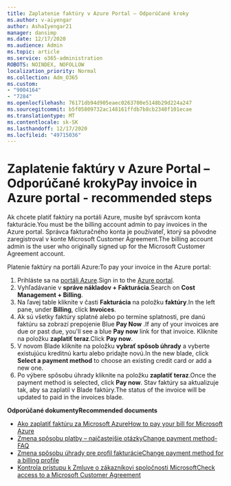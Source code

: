 ```yaml
---
title: Zaplatenie faktúry v Azure Portal – Odporúčané kroky
ms.author: v-aiyengar
author: AshaIyengar21
manager: dansimp
ms.date: 12/17/2020
ms.audience: Admin
ms.topic: article
ms.service: o365-administration
ROBOTS: NOINDEX, NOFOLLOW
localization_priority: Normal
ms.collection: Adm_O365
ms.custom:
- "9004164"
- "7284"
ms.openlocfilehash: 76171db94d905eaec0263700e5148b29d224a247
ms.sourcegitcommit: b5f05809732ac148161ffdb7b8cb2348f101ecae
ms.translationtype: MT
ms.contentlocale: sk-SK
ms.lasthandoff: 12/17/2020
ms.locfileid: "49715036"
---
```

# <a name="pay-invoice-in-azure-portal---recommended-steps"></a><span data-ttu-id="0b232-102">Zaplatenie faktúry v Azure Portal – Odporúčané kroky</span><span class="sxs-lookup"><span data-stu-id="0b232-102">Pay invoice in Azure portal - recommended steps</span></span>

<span data-ttu-id="0b232-103">Ak chcete platiť faktúry na portáli Azure, musíte byť správcom konta fakturácie.</span><span class="sxs-lookup"><span data-stu-id="0b232-103">You must be the billing account admin to pay invoices in the Azure portal.</span></span> <span data-ttu-id="0b232-104">Správca fakturačného konta je používateľ, ktorý sa pôvodne zaregistroval v konte Microsoft Customer Agreement.</span><span class="sxs-lookup"><span data-stu-id="0b232-104">The billing account admin is the user who originally signed up for the Microsoft Customer Agreement account.</span></span> 

<span data-ttu-id="0b232-105">Platenie faktúry na portáli Azure:</span><span class="sxs-lookup"><span data-stu-id="0b232-105">To pay your invoice in the Azure portal:</span></span> 

1. <span data-ttu-id="0b232-106">Prihláste sa na [portáli Azure](https://portal.azure.com/).</span><span class="sxs-lookup"><span data-stu-id="0b232-106">Sign in to the [Azure portal](https://portal.azure.com/).</span></span>
1. <span data-ttu-id="0b232-107">Vyhľadávanie v **správe nákladov + Fakturácia**.</span><span class="sxs-lookup"><span data-stu-id="0b232-107">Search on **Cost Management + Billing**.</span></span>
1. <span data-ttu-id="0b232-108">Na ľavej table kliknite v časti **Fakturácia** na položku **faktúry**.</span><span class="sxs-lookup"><span data-stu-id="0b232-108">In the left pane, under **Billing**, click **Invoices**.</span></span>
1. <span data-ttu-id="0b232-109">Ak sú všetky faktúry splatné alebo po termíne splatnosti, pre danú faktúru sa zobrazí prepojenie Blue **Pay Now** .</span><span class="sxs-lookup"><span data-stu-id="0b232-109">If any of your invoices are due or past due, you'll see a blue **Pay now** link for that invoice.</span></span> <span data-ttu-id="0b232-110">Kliknite na položku **zaplatiť teraz**.</span><span class="sxs-lookup"><span data-stu-id="0b232-110">Click **Pay now**.</span></span>
1. <span data-ttu-id="0b232-111">V novom Blade kliknite na položku **vybrať spôsob úhrady** a vyberte existujúcu kreditnú kartu alebo pridajte novú.</span><span class="sxs-lookup"><span data-stu-id="0b232-111">In the new blade, click **Select a payment method** to choose an existing credit card or add a new one.</span></span>
1. <span data-ttu-id="0b232-112">Po výbere spôsobu úhrady kliknite na položku **zaplatiť teraz**.</span><span class="sxs-lookup"><span data-stu-id="0b232-112">Once the payment method is selected, click **Pay now**.</span></span>
<span data-ttu-id="0b232-113">Stav faktúry sa aktualizuje tak, aby sa zaplatil v Blade faktúry.</span><span class="sxs-lookup"><span data-stu-id="0b232-113">The status of the invoice will be updated to paid in the invoices blade.</span></span>

<span data-ttu-id="0b232-114">**Odporúčané dokumenty**</span><span class="sxs-lookup"><span data-stu-id="0b232-114">**Recommended documents**</span></span>

- [<span data-ttu-id="0b232-115">Ako zaplatiť faktúru za Microsoft Azure</span><span class="sxs-lookup"><span data-stu-id="0b232-115">How to pay your bill for Microsoft Azure</span></span>](https://docs.microsoft.com/azure/cost-management-billing/understand/pay-bill)
- [<span data-ttu-id="0b232-116">Zmena spôsobu platby – najčastejšie otázky</span><span class="sxs-lookup"><span data-stu-id="0b232-116">Change payment method- FAQ</span></span>](https://docs.microsoft.com/azure/billing/billing-how-to-change-credit-card?WT.mc_id=Portal-Microsoft_Azure_Support#frequently-asked-questions)
- [<span data-ttu-id="0b232-117">Zmena spôsobu úhrady pre profil fakturácie</span><span class="sxs-lookup"><span data-stu-id="0b232-117">Change payment method for a billing profile</span></span>](https://docs.microsoft.com/azure/cost-management-billing/manage/change-credit-card?WT.mc_id=Portal-Microsoft_Azure_Support#manage-credit-cards-for-a-microsoft-customer-agreement)
- [<span data-ttu-id="0b232-118">Kontrola prístupu k Zmluve o zákazníkovi spoločnosti Microsoft</span><span class="sxs-lookup"><span data-stu-id="0b232-118">Check access to a Microsoft Customer Agreement</span></span>](https://docs.microsoft.com/azure/cost-management-billing/manage/change-credit-card?WT.mc_id=Portal-Microsoft_Azure_Support%22%20%5Cl%20%22manage-credit-cards-for-a-microsoft-customer-agreement%22%20%5Ct%20%22_blank#check-the-type-of-your-account)